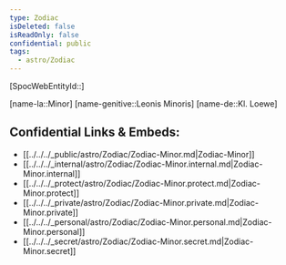 ```yaml
---
type: Zodiac
isDeleted: false
isReadOnly: false
confidential: public
tags:
  - astro/Zodiac
---
```

[SpocWebEntityId::]



[name-la::Minor]
[name-genitive::Leonis Minoris]
[name-de::Kl. Loewe]


## Confidential Links & Embeds: 
- [[../../../_public/astro/Zodiac/Zodiac-Minor.md|Zodiac-Minor]] 
- [[../../../_internal/astro/Zodiac/Zodiac-Minor.internal.md|Zodiac-Minor.internal]] 
- [[../../../_protect/astro/Zodiac/Zodiac-Minor.protect.md|Zodiac-Minor.protect]] 
- [[../../../_private/astro/Zodiac/Zodiac-Minor.private.md|Zodiac-Minor.private]] 
- [[../../../_personal/astro/Zodiac/Zodiac-Minor.personal.md|Zodiac-Minor.personal]] 
- [[../../../_secret/astro/Zodiac/Zodiac-Minor.secret.md|Zodiac-Minor.secret]] 
